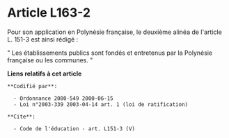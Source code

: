 # Article L163-2

Pour son application en Polynésie française, le deuxième alinéa de l'article L. 151-3 est ainsi rédigé : 

" Les établissements publics sont fondés et entretenus par la Polynésie française ou les communes. "

**Liens relatifs à cet article**

	**Codifié par**:

	  - Ordonnance 2000-549 2000-06-15
	  - Loi n°2003-339 2003-04-14 art. 1 (loi de ratification)

	**Cite**:

	  - Code de l'éducation - art. L151-3 (V)
